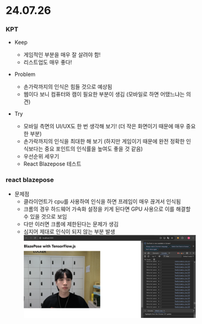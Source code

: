 # 24.07.26

### KPT

- Keep
    - 게임적인 부분을 매우 잘 살려야 함!
    - 리스트업도 매우 좋다!

- Problem
    - 손가락까지의 인식은 힘들 것으로 예상됨
    - 웹이다 보니 컴퓨터와 캠이 필요한 부분이 생김 (모바일로 하면 어땠느냐는 의견)

- Try
    - 모바일 측면의 UI/UX도 한 번 생각해 보기! (더 작은 화면이기 때문에 매우 중요한 부분)
    - 손가락까지의 인식을 최대한 해 보기 (하지만 게임이기 때문에 완전 정확한 인식보다는 중요 포인트의 인식률을 높여도 좋을 것 같음)
    - 우선순위 세우기
    - React Blazepose 테스트

### react blazepose

- 문제점
    - 클라이언트가 cpu를 사용하여 인식을 하면 프레임이 매우 끊겨서 인식됨
    - 크롬의 경우 하드웨어 가속화 설정을 키게 된다면 GPU 사용으로 이를 해결할 수 있을 것으로 보임
    - 다만 이러면 크롬에 제한된다는 문제가 생김
    - 심지어 제대로 인식이 되지 않는 부분 발생
        ![1.PNG](./img/1.PNG)

